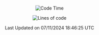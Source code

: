 <div align="center">

<br />

 <!--START_SECTION:waka-->
![Code Time](http://img.shields.io/badge/Code%20Time-3%2C540%20hrs%208%20mins-blue)

![Lines of code](https://img.shields.io/badge/%EC%A0%80%EB%8A%94%20%EC%97%AC%ED%83%9C%EA%B9%8C%EC%A7%80%20-4.5%20million%20%EC%A4%84%EC%9D%98%20%EC%BD%94%EB%93%9C%EB%A5%BC%20%EC%9E%91%EC%84%B1%ED%96%88%EC%96%B4%EC%9A%94.-blue)


 Last Updated on 07/11/2024 18:46:25 UTC
<!--END_SECTION:waka-->

</div>
